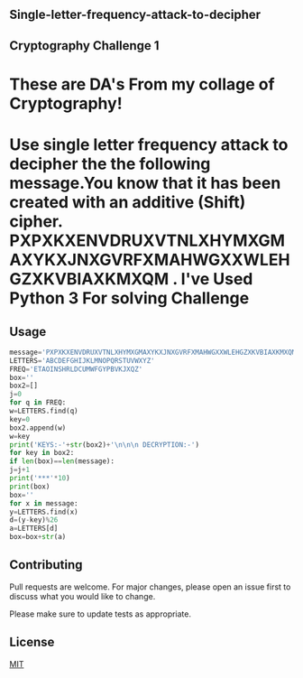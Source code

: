## Single-letter-frequency-attack-to-decipher
## Cryptography Challenge 1


# These are DA's From my collage of Cryptography! 

# Use single letter frequency attack to decipher the the following message.You know that it has been created with an additive (Shift) cipher. PXPXKXENVDRUXVTNLXHYMXGMAXYKXJNXGVRFXMAHWGXXWLEHGZXKVBIAXKMXQM . I've Used Python 3 For solving Challenge


## Usage

```python
message='PXPXKXENVDRUXVTNLXHYMXGMAXYKXJNXGVRFXMAHWGXXWLEHGZXKVBIAXKMXQM'
LETTERS='ABCDEFGHIJKLMNOPQRSTUVWXYZ'
FREQ='ETAOINSHRLDCUMWFGYPBVKJXQZ'
box=''
box2=[]
j=0
for q in FREQ:
w=LETTERS.find(q)
key=0
box2.append(w)
w=key
print('KEYS:-'+str(box2)+'\n\n\n DECRYPTION:-')
for key in box2:
if len(box)==len(message):
j=j+1
print('***'*10)
print(box)
box=''
for x in message:
y=LETTERS.find(x)
d=(y-key)%26
a=LETTERS[d]
box=box+str(a)

```

## Contributing

Pull requests are welcome. For major changes, please open an issue first to discuss what you would like to change.

Please make sure to update tests as appropriate.

## License
[MIT](https://choosealicense.com/licenses/mit/)

